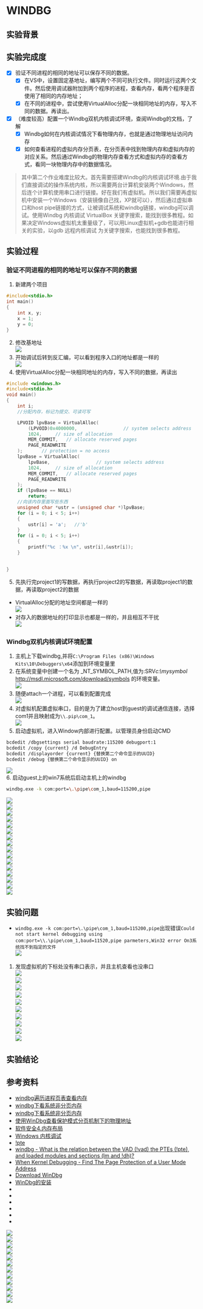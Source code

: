 # WINDBG
## 实验背景
## 实验完成度
* [x] 验证不同进程的相同的地址可以保存不同的数据。
    * [x] 在VS中，设置固定基地址，编写两个不同可执行文件。同时运行这两个文件。然后使用调试器附加到两个程序的进程，查看内存，看两个程序是否使用了相同的内存地址；
    * [x] 在不同的进程中，尝试使用VirtualAlloc分配一块相同地址的内存，写入不同的数据。再读出。
* [x] （难度较高）配置一个Windbg双机内核调试环境，查阅Windbg的文档，了解 
    * [x] Windbg如何在内核调试情况下看物理内存，也就是通过物理地址访问内存
    * [x] 如何查看进程的虚拟内存分页表，在分页表中找到物理内存和虚拟内存的对应关系。然后通过Windbg的物理内存查看方式和虚拟内存的查看方式，看同一块物理内存中的数据情况。
> 其中第二个作业难度比较大。首先需要搭建Windbg的内核调试环境.由于我们直接调试的操作系统内核，所以需要两台计算机安装两个Windows，然后连个计算机使用串口进行链接。好在我们有虚拟机。所以我们需要再虚拟机中安装一个Windows（安装镜像自己找，XP就可以），然后通过虚拟串口和host pipe链接的方式，让被调试系统和windbg链接，windbg可以调试。使用Windbg  内核调试 VirtualBox 关键字搜索，能找到很多教程。如果决定Windows虚拟机太重量级了，可以用Linux虚拟机+gdb也能进行相关的实验，以gdb 远程内核调试 为关键字搜索，也能找到很多教程。

## 实验过程
### 验证不同进程的相同的地址可以保存不同的数据
1. 新建两个项目                  
```cpp
#include<stdio.h>
int main()
{
	int x, y;
	x = 1;
	y = 0;
}
```
2. 修改基地址                                  
![](./img/gudingjizhi.png)                                      
3. 开始调试后转到反汇编，可以看到程序入口的地址都是一样的                                     
![](./img/basesame.png)                                      
4. 使用VirtualAlloc分配一块相同地址的内存，写入不同的数据，再读出
```cpp
#include <windows.h>
#include<stdio.h>
void main()
{
	int i;
	//分配内存，标记为提交、可读可写 

	LPVOID lpvBase = VirtualAlloc(
		(LPVOID)0x4000000,                 // system selects address
		1024,     // size of allocation
		MEM_COMMIT,   // allocate reserved pages
		PAGE_READWRITE
	);       // protection = no access   
	lpvBase = VirtualAlloc(
		lpvBase,                 // system selects address
		1024,     // size of allocation
		MEM_COMMIT,   // allocate reserved pages
		PAGE_READWRITE
	);
	if (lpvBase == NULL)
		return;
	//向该内存里面写些东西
	unsigned char *ustr = (unsigned char *)lpvBase;
	for (i = 0; i < 5; i++)
	{
		ustr[i] = 'a';   //'b'
	}
	for (i = 0; i < 5; i++)
	{
		printf("%c ：%x \n", ustr[i],&ustr[i]);
	}
	

}
```
5. 先执行完project1的写数据，再执行project2的写数据，再读取project1的数据，再读取project2的数据                   
* VirtualAlloc分配的地址空间都是一样的                              
![](./img/fengpei.png)                                      
* 对存入的数据地址的打印显示也都是一样的，并且相互不干扰                        
![](./img/abdizhi.png)                                      

### Windbg双机内核调试环境配置
1. 主机上下载windbg,并将`C:\Program Files (x86)\Windows Kits\10\Debuggers\x64`添加到环境变量里
2. 在系统变量中创建一个名为 _NT_SYMBOL_PATH,值为:SRV*c:\mysymbol* http://msdl.microsoft.com/download/symbols  的环境变量。                     
![](./img/fuhao.png)                                      
3. 随便attach一个进程，可以看到配置完成                      
![](./img/fuhaook.png)                                      
4. 对虚拟机配置虚拟串口，目的是为了建立host到guest的调试通信连接，选择com1并且映射成为`\\.pip\com_1`。                                    
![](./img/chuankoushezhi.png)                                      
5. 启动虚拟机，进入Window内部进行配置。以管理员身份启动CMD                           
```bash
bcdedit /dbgsettings serial baudrate:115200 debugport:1
bcdedit /copy {current} /d DebugEntry
bcdedit /displayorder {current} {替换第二个命令显示的UUID}
bcdedit /debug {替换第二个命令显示的UUID} on
```
![](./img/windowspeizhi.png)                                      
6. 启动guest上的win7系统后启动主机上的windbg                 
```bash
windbg.exe -k com:port=\.\pipe\com_1,baud=115200,pipe
```


![](./img/)                                      
![](./img/)                                      
![](./img/)                                      
![](./img/)                                        
![](./img/)                                      
![](./img/)                                      
![](./img/)                                      
![](./img/)                                      
![](./img/)                                      
![](./img/)                                      
![](./img/)                                      
![](./img/)                                      
![](./img/)                                      
![](./img/)                                      
![](./img/)                                      
![](./img/)                                        
## 实验问题
* `windbg.exe -k com:port=\.\pipe\com_1,baud=115200,pipe`出现错误`Could not start kernel debugging using com:port=\\.\pipe\com_1,baud=11520,pipe parmeters,Win32 error On3系统找不到指定的文件`                                 
![](./img/err1.png)                                      
1. 发现虚拟机的下标处没有串口表示，并且主机查看也没串口                                                              
![](./img/nochuankou.png)                                      
![](./img/noduankou.png)                                      
![](./img/)                                      
![](./img/)                                      
![](./img/)                                      
![](./img/)                                      
![](./img/)                                      
![](./img/)                                      
![](./img/)                                      
![](./img/)                                        
## 实验结论

## 参考资料

* [windbg遍历进程页表查看内存](https://www.cnblogs.com/ck1020/p/6148399.html)
* [windbg下看系统非分页内存](https://blog.csdn.net/lixiangminghate/article/details/54667694)
* [windbg下看系统非分页内存](https://blog.csdn.net/lixiangminghate/article/details/54667694)
* [使用WinDbg查看保护模式分页机制下的物理地址](https://blog.csdn.net/weixin_42486644/article/details/80747462)
* [软件安全4.内存布局](https://www.jianshu.com/p/09fab7c07533)
* [Windows 内核调试](https://zhuanlan.zhihu.com/p/47771088)
* [!pte](https://docs.microsoft.com/en-us/windows-hardware/drivers/debugger/-pte)
* [windbg - What is the relation between the VAD (!vad) the PTEs (!pte), and loaded modules and sections (lm and !dh)?](https://reverseengineering.stackexchange.com/questions/21031/windbg-what-is-the-relation-between-the-vad-vad-the-ptes-pte-and-loade)
* [When Kernel Debugging - Find The Page Protection of a User Mode Address](https://stackoverflow.com/questions/16749764/when-kernel-debugging-find-the-page-protection-of-a-user-mode-address)
* [Download WinDbg](https://docs.microsoft.com/zh-cn/windows-hardware/drivers/debugger/debugger-download-tools)
* [WinDbg的安装](https://blog.csdn.net/chaootis1/article/details/79834117)
* [](https://blog.csdn.net/one_in_one/article/details/51767007)
* []()
* []()
* []()
* []()
* []()

![](./img/)                                      
![](./img/)                                      
![](./img/)                                      
![](./img/)                                      
![](./img/)                                      
![](./img/)                                      
![](./img/)                                      
![](./img/)                                      
![](./img/)                                      
![](./img/)                                      
![](./img/)                                      
![](./img/)                                        
